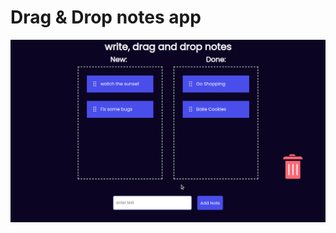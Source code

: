 # Drag & Drop notes app

<img src="https://github.com/ramo-dev/javascript101/blob/main/Drag&Drop/Drag&Drop.png?raw=true">
